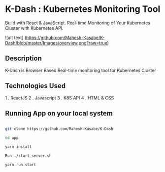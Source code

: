 # K-Dash : Kubernetes Monitoring Tool 

Build with React & JavaScript. Real-time Monitoring of Your Kubernetes Cluster with Kubernetes API.

![alt text] (https://github.com/Mahesh-Kasabe/K-Dash/blob/master/Images/overview.png?raw=true)

## Description 

K-Dash is Browser Based Real-time monitoring tool for Kubernetes  Cluster 

## Technologies Used

1 . ReactJS
2 . Javascript
3 . K8S API
4 . HTML & CSS

## Running App on your local system

```bash

git clone https://github.com/Mahesh-Kasabe/K-Dash

cd app

yarn install

Run ./start_server.sh

yarn run start 

```
